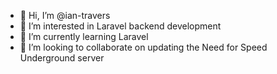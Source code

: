 - 👋 Hi, I’m @ian-travers
- 👀 I’m interested in Laravel backend development
- 🌱 I’m currently learning Laravel
- 💞️ I’m looking to collaborate on updating the Need for Speed Underground server

<!---
ian-travers/ian-travers is a ✨ special ✨ repository because its `README.md` (this file) appears on your GitHub profile.
You can click the Preview link to take a look at your changes.
--->

